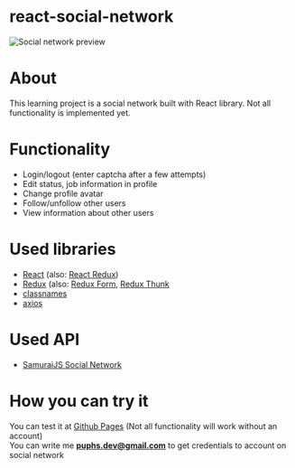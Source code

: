 # react-social-network
![Social network preview](https://i.ibb.co/bQmsk3G/react-social-network.jpg)

# About
This learning project is a social network built with React library. Not all functionality is implemented yet.

# Functionality
* Login/logout (enter captcha after a few attempts)
* Edit status, job information in profile
* Change profile avatar
* Follow/unfollow other users
* View information about other users

# Used libraries
* [React](https://reactjs.org) (also: [React Redux](https://react-redux.js.org))
* [Redux](https://redux.js.org) (also: [Redux Form](https://redux-form.com/8.3.0), [Redux Thunk](https://github.com/reduxjs/redux-thunk)
* [classnames](https://github.com/JedWatson/classnames)
* [axios](https://github.com/axios/axios)

# Used API
* [SamuraiJS Social Network](https://docs.google.com/document/d/1ZSXmTzkgq_Kj1VbWuq8fTv_DPD95GFDvPZgqFeIYGoM)

# How you can try it
You can test it at [Github Pages](https://puphs.github.io/react-social-network/#/) (Not all functionality will work without an account)<br/>
You can write me **puphs.dev@gmail.com** to get credentials to account on social network
